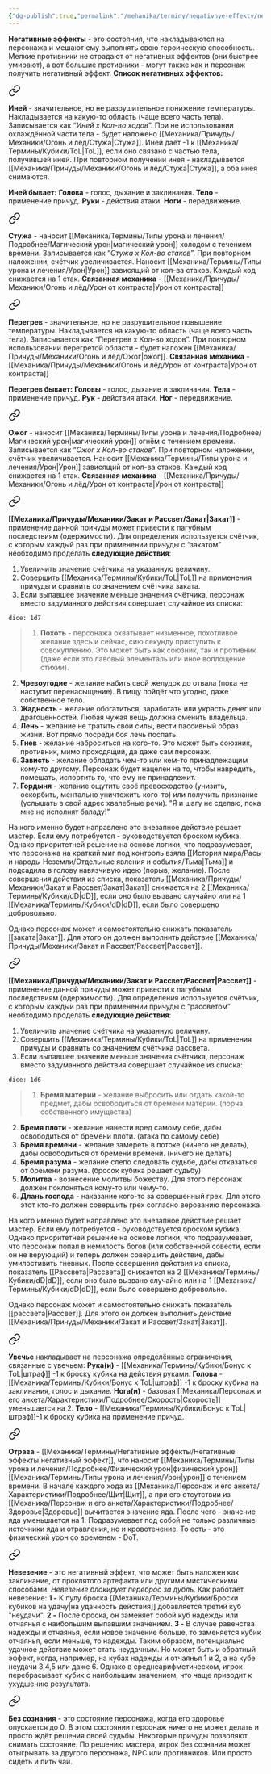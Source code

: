 ```yaml
---
{"dg-publish":true,"permalink":"/mehanika/terminy/negativnye-effekty/negativnye-effekty/"}
---
```


**Негативные эффекты** - это состояния, что накладываются на персонажа и мешают ему выполнять свою героическую способность. Мелкие противники не страдают от негативных эффектов (они быстрее умирают), а вот большие противники - могут также как и персонаж получить негативный эффект. 
**Список негативных эффектов:**

<div class="transclusion internal-embed is-loaded"><a class="markdown-embed-link" href="/mehanika/prichudy/mehaniki/ogon-i-lyod/inej/" aria-label="Open link"><svg xmlns="http://www.w3.org/2000/svg" width="24" height="24" viewBox="0 0 24 24" fill="none" stroke="currentColor" stroke-width="2" stroke-linecap="round" stroke-linejoin="round" class="svg-icon lucide-link"><path d="M10 13a5 5 0 0 0 7.54.54l3-3a5 5 0 0 0-7.07-7.07l-1.72 1.71"></path><path d="M14 11a5 5 0 0 0-7.54-.54l-3 3a5 5 0 0 0 7.07 7.07l1.71-1.71"></path></svg></a><div class="markdown-embed">




**Иней** - значительное, но не разрушительное понижение температуры. Накладывается на какую-то область (чаще всего часть тела). Записывается как “*Иней х Кол-во ходов*”. При не использовании охлаждённой части тела - будет наложено [[Механика/Причуды/Механики/Огонь и лёд/Стужа\|Стужа]]. Иней даёт -1 к [[Механика/Термины/Кубики/ToL\|ToL]], если оно связано с частью тела, получившей иней. При повторном получении инея - накладывается [[Механика/Причуды/Механики/Огонь и лёд/Стужа\|Стужа]], а оба инея снимаются. 

**Иней бывает:**
**Голова** - голос, дыхание и заклинания.
**Тело** - применение причуд.
**Руки** - действия атаки.
**Ноги** - передвижение.

</div></div>


<div class="transclusion internal-embed is-loaded"><a class="markdown-embed-link" href="/mehanika/prichudy/mehaniki/ogon-i-lyod/stuzha/" aria-label="Open link"><svg xmlns="http://www.w3.org/2000/svg" width="24" height="24" viewBox="0 0 24 24" fill="none" stroke="currentColor" stroke-width="2" stroke-linecap="round" stroke-linejoin="round" class="svg-icon lucide-link"><path d="M10 13a5 5 0 0 0 7.54.54l3-3a5 5 0 0 0-7.07-7.07l-1.72 1.71"></path><path d="M14 11a5 5 0 0 0-7.54-.54l-3 3a5 5 0 0 0 7.07 7.07l1.71-1.71"></path></svg></a><div class="markdown-embed">




**Стужа** - наносит [[Механика/Термины/Типы урона и лечения/Подробнее/Магический урон\|магический урон]] холодом с течением времени. Записывается как “*Стужа х Кол-во стаков*”. При повторном наложении, счётчик увеличивается. Наносит [[Механика/Термины/Типы урона и лечения/Урон\|Урон]] зависящий от кол-ва стаков. Каждый ход снижается на 1 стак. 
**Связанная механика** - [[Механика/Причуды/Механики/Огонь и лёд/Урон от контраста\|Урон от контраста]]

</div></div>


<div class="transclusion internal-embed is-loaded"><a class="markdown-embed-link" href="/mehanika/prichudy/mehaniki/ogon-i-lyod/peregrev/" aria-label="Open link"><svg xmlns="http://www.w3.org/2000/svg" width="24" height="24" viewBox="0 0 24 24" fill="none" stroke="currentColor" stroke-width="2" stroke-linecap="round" stroke-linejoin="round" class="svg-icon lucide-link"><path d="M10 13a5 5 0 0 0 7.54.54l3-3a5 5 0 0 0-7.07-7.07l-1.72 1.71"></path><path d="M14 11a5 5 0 0 0-7.54-.54l-3 3a5 5 0 0 0 7.07 7.07l1.71-1.71"></path></svg></a><div class="markdown-embed">




**Перегрев** - значительное, но не разрушительное повышение температуры. Накладывается на какую-то область (чаще всего часть тела). Записывается как “Перегрев х Кол-во ходов”. При повторном использовании перегретой области - будет наложен [[Механика/Причуды/Механики/Огонь и лёд/Ожог\|ожог]]. 
**Связанная механика** - [[Механика/Причуды/Механики/Огонь и лёд/Урон от контраста\|Урон от контраста]]

**Перегрев бывает:**
**Головы** - голос, дыхание и заклинания.
**Тела** - применение причуд.
**Рук** - действия атаки.
**Ног** - передвижение.

</div></div>


<div class="transclusion internal-embed is-loaded"><a class="markdown-embed-link" href="/mehanika/prichudy/mehaniki/ogon-i-lyod/ozhog/" aria-label="Open link"><svg xmlns="http://www.w3.org/2000/svg" width="24" height="24" viewBox="0 0 24 24" fill="none" stroke="currentColor" stroke-width="2" stroke-linecap="round" stroke-linejoin="round" class="svg-icon lucide-link"><path d="M10 13a5 5 0 0 0 7.54.54l3-3a5 5 0 0 0-7.07-7.07l-1.72 1.71"></path><path d="M14 11a5 5 0 0 0-7.54-.54l-3 3a5 5 0 0 0 7.07 7.07l1.71-1.71"></path></svg></a><div class="markdown-embed">




**Ожог** - наносит [[Механика/Термины/Типы урона и лечения/Подробнее/Магический урон\|магический урон]] огнём с течением времени. Записывается как “*Ожог х Кол-во стаков*”. При повторном наложении, счётчик увеличивается. Наносит [[Механика/Термины/Типы урона и лечения/Урон\|Урон]] зависящий от кол-ва стаков. Каждый ход снижается на 1 стак. 
**Связанная механика** - [[Механика/Причуды/Механики/Огонь и лёд/Урон от контраста\|Урон от контраста]]

</div></div>


<div class="transclusion internal-embed is-loaded"><a class="markdown-embed-link" href="/mehanika/prichudy/mehaniki/zakat-i-rassvet/zakat/" aria-label="Open link"><svg xmlns="http://www.w3.org/2000/svg" width="24" height="24" viewBox="0 0 24 24" fill="none" stroke="currentColor" stroke-width="2" stroke-linecap="round" stroke-linejoin="round" class="svg-icon lucide-link"><path d="M10 13a5 5 0 0 0 7.54.54l3-3a5 5 0 0 0-7.07-7.07l-1.72 1.71"></path><path d="M14 11a5 5 0 0 0-7.54-.54l-3 3a5 5 0 0 0 7.07 7.07l1.71-1.71"></path></svg></a><div class="markdown-embed">




**[[Механика/Причуды/Механики/Закат и Рассвет/Закат\|Закат]]** - применение данной причуды может привести к пагубным последствиям (одержимости). Для определения используется счётчик, с которым каждый раз при применении причуды с “закатом” необходимо проделать **следующие действия**:
1. Увеличить значение счётчика на указанную величину.
2. Совершить [[Механика/Термины/Кубики/ToL\|ToL]] на применения причуды и сравнить со значением счётчика заката.
3. Если выпавшее значение меньше значения счётчика, персонаж вместо задуманного действия совершает случайное из списка:

`dice: 1d7`
>1. **Похоть** - персонажа охватывает низменное, похотливое желание здесь и сейчас, сию секунду приступить к совокуплению. Это может быть как союзник, так и противник (даже если это лавовый элементаль или иное воплощение стихии). 
2. **Чревоугодие** - желание набить свой желудок до отвала (пока не наступит перенасыщение). В пищу пойдёт что угодно, даже собственное тело. 
3. **Жадность** - желание обогатиться, заработать или украсть денег или драгоценностей. Любая чужая вещь должна сменить владельца. 
4. **Лень** - желание не тратить свои силы, вести пассивный образ жизни. Вот прямо посреди боя лечь поспать.
5. **Гнев** - желание наброситься на кого-то. Это может быть союзник, противник, мимо проходящий, да даже сам персонаж. 
6. **Зависть** - желание обладать чем-то или кем-то принадлежащим кому-то другому. Персонаж будет нацелен на то, чтобы навредить, помешать, испортить то, что ему не принадлежит. 
7. **Гордыня** - желание ощутить своё превосходство (унизить, оскорбить, ментально уничтожить кого-то) или получить признание (услышать в свой адрес хвалебные речи). "Я и шагу не сделаю, пока мне не исполнят баладу!"

На кого именно будет направлено это внезапное действие решает мастер. Если ему потребуется - руководствуется броском кубика. Однако приоритетней решение на основе логики, что подразумевает, что персонажа на краткий миг под контроль взяла [[История мира/Расы и народы Неземли/Отдельные явления и события/Тьма\|Тьма]] и подсадила в голову навязчивую идею (порыв, желание). 
После совершения действия из списка, показатель [[Механика/Причуды/Механики/Закат и Рассвет/Закат\|Закат]] снижается на 2 [[Механика/Термины/Кубики/dD\|dD]], если оно было вызвано случайно или на 1 [[Механика/Термины/Кубики/dD\|dD]], если было совершено добровольно. 

Однако персонаж может и самостоятельно снижать показатель [[заката\|Закат]]. Для этого он должен выполнить действие [[Механика/Причуды/Механики/Закат и Рассвет/Рассвет\|Рассвет]].

</div></div>


<div class="transclusion internal-embed is-loaded"><a class="markdown-embed-link" href="/mehanika/prichudy/mehaniki/zakat-i-rassvet/rassvet/" aria-label="Open link"><svg xmlns="http://www.w3.org/2000/svg" width="24" height="24" viewBox="0 0 24 24" fill="none" stroke="currentColor" stroke-width="2" stroke-linecap="round" stroke-linejoin="round" class="svg-icon lucide-link"><path d="M10 13a5 5 0 0 0 7.54.54l3-3a5 5 0 0 0-7.07-7.07l-1.72 1.71"></path><path d="M14 11a5 5 0 0 0-7.54-.54l-3 3a5 5 0 0 0 7.07 7.07l1.71-1.71"></path></svg></a><div class="markdown-embed">




**[[Механика/Причуды/Механики/Закат и Рассвет/Рассвет\|Рассвет]]** - применение данной причуды может привести к пагубным последствиям (одержимости). Для определения используется счётчик, с которым каждый раз при применении причуды с “рассветом” необходимо проделать **следующие действия**:
1. Увеличить значение счётчика на указанную величину.
2. Совершить [[Механика/Термины/Кубики/ToL\|ToL]] на применения причуды и сравнить со значением счётчика рассвета.
3. Если выпавшее значение меньше значения счётчика, персонаж вместо задуманного действия совершает случайное из списка:

`dice: 1d6`

>1. **Бремя материи** - желание выбросить или отдать какой-то предмет, дабы освободиться от бремени материи. (порча собственного имущества)
2. **Бремя плоти** - желание нанести вред самому себе, дабы освободиться от бремени плоти. (атака по самому себе)
3. **Бремя времени** - желание замереть в потоке (ничего не делать), дабы освободиться от бремени времени. (ничего не делать)
4. **Бремя разума** - желание слепо следовать судьбе, дабы отказаться от бремени разума. (бросок кубика решает судьбу)
5. **Молитва** - вознесение молитвы божеству. Для этого персонаж должен поклоняться кому-то или чему-то. 
6. **Длань господа** - наказание кого-то за совершенный грех. Для этого этот кто-то должен совершить грех согласно верованию персонажа.

На кого именно будет направлено это внезапное действие решает мастер. Если ему потребуется - руководствуется броском кубика. Однако приоритетней решение на основе логики, что подразумевает, что персонаж попал в немилость богов (или собственной совести, если он не верующий) и теперь должен совершить действие, дабы умилостивить гневных. 
После совершения действия из списка, показатель [[Рассвета\|Рассвета]] снижается на 2 [[Механика/Термины/Кубики/dD\|dD]], если оно было вызвано случайно или на 1 [[Механика/Термины/Кубики/dD\|dD]], если было совершено добровольно. 

Однако персонаж может и самостоятельно снижать показатель [[рассвета\|Рассвет]]. Для этого он должен выполнить действие [[Механика/Причуды/Механики/Закат и Рассвет/Закат\|Закат]].

</div></div>


<div class="transclusion internal-embed is-loaded"><a class="markdown-embed-link" href="/mehanika/terminy/negativnye-effekty/uveche/" aria-label="Open link"><svg xmlns="http://www.w3.org/2000/svg" width="24" height="24" viewBox="0 0 24 24" fill="none" stroke="currentColor" stroke-width="2" stroke-linecap="round" stroke-linejoin="round" class="svg-icon lucide-link"><path d="M10 13a5 5 0 0 0 7.54.54l3-3a5 5 0 0 0-7.07-7.07l-1.72 1.71"></path><path d="M14 11a5 5 0 0 0-7.54-.54l-3 3a5 5 0 0 0 7.07 7.07l1.71-1.71"></path></svg></a><div class="markdown-embed">




**Увечье** накладывает на персонажа определённые ограничения, связанные с увечьем:
 **Рука(и)** - [[Механика/Термины/Кубики/Бонус к ToL\|штраф]] -1 к броску кубика на действия руками.
 **Голова** - [[Механика/Термины/Кубики/Бонус к ToL\|штраф]] -1 к броску кубика на заклинания, голос и дыхание.
 **Нога(и)** - базовая [[Механика/Персонаж и его анкета/Характеристики/Подробнее/Скорость\|Скорость]] уменьшается на 2. 
 **Тело** - [[Механика/Термины/Кубики/Бонус к ToL\|штраф]]-1 к броску кубика на применение причуд.

</div></div>


<div class="transclusion internal-embed is-loaded"><a class="markdown-embed-link" href="/mehanika/terminy/negativnye-effekty/otrava/" aria-label="Open link"><svg xmlns="http://www.w3.org/2000/svg" width="24" height="24" viewBox="0 0 24 24" fill="none" stroke="currentColor" stroke-width="2" stroke-linecap="round" stroke-linejoin="round" class="svg-icon lucide-link"><path d="M10 13a5 5 0 0 0 7.54.54l3-3a5 5 0 0 0-7.07-7.07l-1.72 1.71"></path><path d="M14 11a5 5 0 0 0-7.54-.54l-3 3a5 5 0 0 0 7.07 7.07l1.71-1.71"></path></svg></a><div class="markdown-embed">




**Отрава** - [[Механика/Термины/Негативные эффекты/Негативные эффекты\|негативный эффект]], что наносит [[Механика/Термины/Типы урона и лечения/Подробнее/Физический урон\|физический урон]] [[Механика/Термины/Типы урона и лечения/Урон\|урон]] с течением времени. В начале каждого хода из [[Механика/Персонаж и его анкета/Характеристики/Подробнее/Щит\|Щит]], а при его отсутствии из [[Механика/Персонаж и его анкета/Характеристики/Подробнее/Здоровье\|Здоровье]] вычитается значение яда. После чего - значение яда уменьшается на 1. Подразумевает под собой не только различные источники яда и отравления, но и кровотечение. То есть - это физический урон со временем - DoT.

</div></div>


<div class="transclusion internal-embed is-loaded"><a class="markdown-embed-link" href="/mehanika/terminy/negativnye-effekty/nevezenie/" aria-label="Open link"><svg xmlns="http://www.w3.org/2000/svg" width="24" height="24" viewBox="0 0 24 24" fill="none" stroke="currentColor" stroke-width="2" stroke-linecap="round" stroke-linejoin="round" class="svg-icon lucide-link"><path d="M10 13a5 5 0 0 0 7.54.54l3-3a5 5 0 0 0-7.07-7.07l-1.72 1.71"></path><path d="M14 11a5 5 0 0 0-7.54-.54l-3 3a5 5 0 0 0 7.07 7.07l1.71-1.71"></path></svg></a><div class="markdown-embed">




**Невезение** - это негативный эффект, что может быть наложен как заклинание, от проклятого артефакта или другими мистическими способами. *Невезение блокирует переброс за дубль*.
Как работает невезение:
**1 -** К пулу броска [[Механика/Термины/Кубики/Броски кубиков на удачу\|на удачность действия]] добавляется третий куб "неудачи". 
**2 -** После броска, он заменяет собой куб надежды или отчаянья с наибольшим выпавшим значением. 
**3 -** В случае равенства надежды и отчаянья, если новое значение больше, то заменяется кубик отчаянья, если меньше, то надежды. 
Таким образом, потенциально удачное действие может стать неудачным. Но может быть и обратный эффект, когда, например, на кубах надежды и отчаянья 1 и 2, а на кубе неудачи 3,4,5 или даже 6. Однако в среднеарифметическом, игрок перебрасывает кубик с наибольшим значением, что чаще приводит к ухудшению результата.


</div></div>


<div class="transclusion internal-embed is-loaded"><a class="markdown-embed-link" href="/mehanika/terminy/negativnye-effekty/bez-soznaniya/" aria-label="Open link"><svg xmlns="http://www.w3.org/2000/svg" width="24" height="24" viewBox="0 0 24 24" fill="none" stroke="currentColor" stroke-width="2" stroke-linecap="round" stroke-linejoin="round" class="svg-icon lucide-link"><path d="M10 13a5 5 0 0 0 7.54.54l3-3a5 5 0 0 0-7.07-7.07l-1.72 1.71"></path><path d="M14 11a5 5 0 0 0-7.54-.54l-3 3a5 5 0 0 0 7.07 7.07l1.71-1.71"></path></svg></a><div class="markdown-embed">




**Без сознания** - это состояние персонажа, когда его здоровье опускается до 0. В этом состоянии персонаж ничего не может делать и просто ждёт решения своей судьбы. Некоторые причуды позволяют снимать состояние. По решению мастера, игрок без сознания может отыгрывать за другого персонажа, NPC или противников. Или просто сидеть и пить чай.

</div></div>

